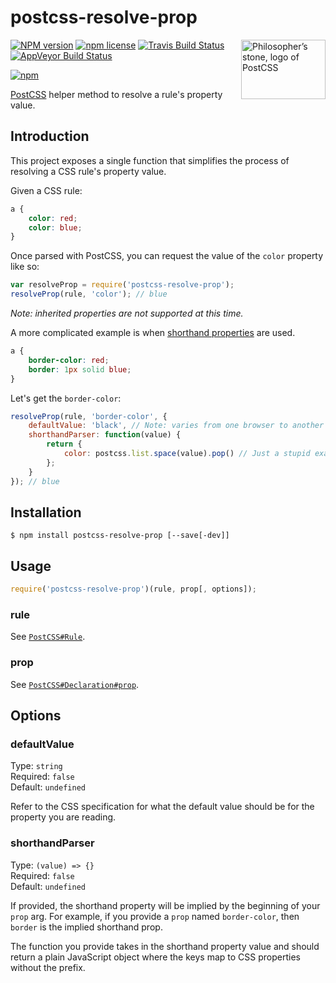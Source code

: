 # postcss-resolve-prop

<img align="right" width="135" height="95"
	title="Philosopher’s stone, logo of PostCSS"
	src="http://postcss.github.io/postcss/logo-leftp.png">

[![NPM version](http://img.shields.io/npm/v/postcss-resolve-prop.svg?style=flat)](https://www.npmjs.org/package/postcss-resolve-prop)
[![npm license](http://img.shields.io/npm/l/postcss-resolve-prop.svg?style=flat-square)](https://www.npmjs.org/package/postcss-resolve-prop)
[![Travis Build Status](https://img.shields.io/travis/jedmao/postcss-resolve-prop.svg?label=unix)](https://travis-ci.org/jedmao/postcss-resolve-prop)
[![AppVeyor Build Status](https://img.shields.io/appveyor/ci/jedmao/postcss-resolve-prop.svg?label=windows)](https://ci.appveyor.com/project/jedmao/postcss-resolve-prop)

[![npm](https://nodei.co/npm/postcss-resolve-prop.svg?downloads=true)](https://nodei.co/npm/postcss-resolve-prop/)

[PostCSS](https://github.com/postcss/postcss) helper method to resolve a rule's property value.

## Introduction

This project exposes a single function that simplifies the process of resolving a CSS rule's property value.

Given a CSS rule:

```css
a {
	color: red;
	color: blue;
}
```

Once parsed with PostCSS, you can request the value of the `color` property like so:

```js
var resolveProp = require('postcss-resolve-prop');
resolveProp(rule, 'color'); // blue
```

_Note: inherited properties are not supported at this time._

A more complicated example is when [shorthand properties](https://developer.mozilla.org/en-US/docs/Web/CSS/Shorthand_properties) are used.

```css
a {
	border-color: red;
	border: 1px solid blue;
}
```

Let's get the `border-color`:

```js
resolveProp(rule, 'border-color', {
	defaultValue: 'black', // Note: varies from one browser to another
	shorthandParser: function(value) {
		return {
			color: postcss.list.space(value).pop() // Just a stupid example
		};
	}
}); // blue
```

## Installation

```
$ npm install postcss-resolve-prop [--save[-dev]]
```

## Usage

```js
require('postcss-resolve-prop')(rule, prop[, options]);
```

### rule

See [`PostCSS#Rule`](https://github.com/postcss/postcss/blob/master/docs/api.md#rule-node).

### prop

See [`PostCSS#Declaration#prop`](https://github.com/postcss/postcss/blob/master/docs/api.md#declarationprop).

## Options

### defaultValue

Type: `string`<br>
Required: `false`<br>
Default: `undefined`

Refer to the CSS specification for what the default value should be for the property you are reading.

### shorthandParser

Type: `(value) => {}`<br>
Required: `false`<br>
Default: `undefined`

If provided, the shorthand property will be implied by the beginning of your `prop` arg. For example, if you provide a `prop` named `border-color`, then `border` is the implied shorthand prop.

The function you provide takes in the shorthand property value and should return a plain JavaScript object where the keys map to CSS properties without the prefix.
